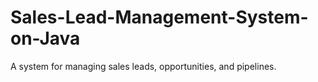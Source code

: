 # Sales-Lead-Management-System-on-Java
A system for managing sales leads, opportunities, and pipelines.
